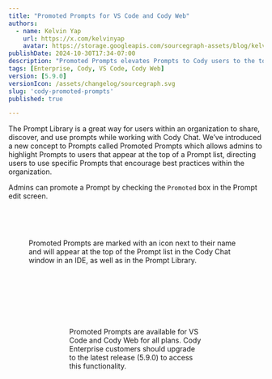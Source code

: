 ```yaml
---
title: "Promoted Prompts for VS Code and Cody Web"
authors:
  - name: Kelvin Yap
    url: https://x.com/kelvinyap
    avatar: https://storage.googleapis.com/sourcegraph-assets/blog/kelvin_avatar.png
publishDate: 2024-10-30T17:34-07:00
description: "Promoted Prompts elevates Prompts to Cody users to the top of the Prompts list or Prompt Library, allowing organizations to highlight specific Prompts that encourage best practices or are recommended to use."
tags: [Enterprise, Cody, VS Code, Cody Web]
version: [5.9.0]
versionIcon: /assets/changelog/sourcegraph.svg
slug: 'cody-promoted-prompts'
published: true

---
```


The Prompt Library is a great way for users within an organization to share, discover, and use prompts while working with Cody Chat. We’ve introduced a new concept to Prompts called Promoted Prompts which allows admins to highlight Prompts to users that appear at the top of a Prompt list, directing users to use specific Prompts that encourage best practices within the organization.

Admins can promote a Prompt by checking the `Promoted` box in the Prompt edit screen.

<br />
<Figure
  src="https://storage.googleapis.com/sourcegraph-assets/changelog/cody-promoted-prompts/promote-a-prompt.png"
  alt="Admins can promote a prompt by checking the `Promoted` box in the prompt edit screen."
/>
<br />

Promoted Prompts are marked with an icon next to their name and will appear at the top of the Prompt list in the Cody Chat window in an IDE, as well as in the Prompt Library.

<br />
<Figure
  src="https://storage.googleapis.com/sourcegraph-assets/changelog/cody-promoted-prompts/promoted-prompts-ide.png"
  alt="Promoted prompts are marked with an icon next to their name and will appear at the top of the prompt list in the Cody Chat window in an IDE."
/>
<br />

<br />
<Figure
  src="https://storage.googleapis.com/sourcegraph-assets/changelog/cody-promoted-prompts/promoted-prompt-library.png"
  alt="Promoted prompts will also appear at the top of the Prompt Library for easy discovery and use."
/>
<br />

Promoted Prompts are available for VS Code and Cody Web for all plans. Cody Enterprise customers should upgrade to the latest release (5.9.0) to access this functionality.